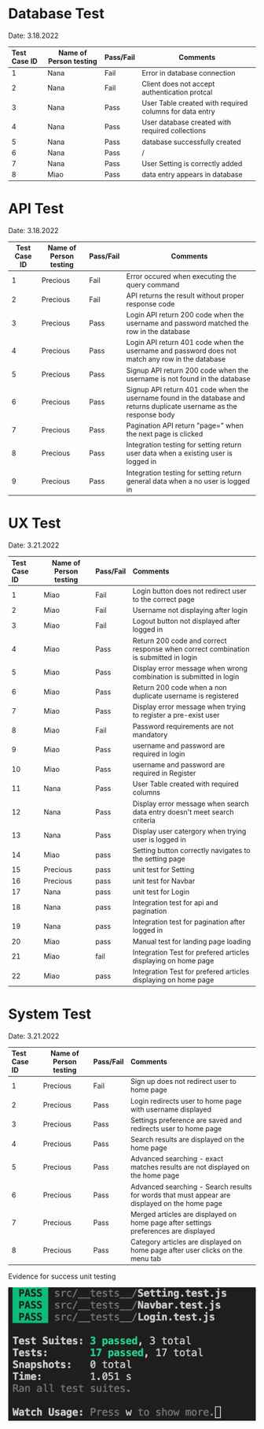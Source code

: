 # Database Test

Date: 3.18.2022


| Test Case ID | Name of Person testing | Pass/Fail | Comments                                                |
| :------------- | ------------------------ | ----------- | --------------------------------------------------------- |
| 1            | Nana                   | Fail      | Error in database connection                            |
| 2            | Nana                   | Fail      | Client does not accept authentication protcal           |
| 3            | Nana                   | Pass      | User Table created with required columns for data entry |
| 4            | Nana                   | Pass      | User database created with required collections         |
| 5            | Nana                   | Pass      | database successfully created                           |
| 6            | Nana                   | Pass      | /                                                       |
| 7            | Nana                   | Pass      | User Setting is correctly added                         |
| 8            | Miao                   | Pass      | data entry appears in database                          |

# API Test

Date: 3.18.2022


| Test Case ID | Name of Person testing | Pass/Fail | Comments                                                                                                               |
| -------------- | ------------------------ | ----------- | ------------------------------------------------------------------------------------------------------------------------ |
| 1            | Precious               | Fail      | Error occured when executing the query command                                                                         |
| 2            | Precious               | Fail      | API returns the result without proper response code                                                                    |
| 3            | Precious               | Pass      | Login API return 200 code when the username and password matched the row in the database                               |
| 4            | Precious               | Pass      | Login API return 401 code when the username and password does not match any row in the database                        |
| 5            | Precious               | Pass      | Signup API return 200 code when the username is not found in the database                                              |
| 6            | Precious               | Pass      | Signup API return 401 code when the username found in the database and returns duplicate username as the response body |
| 7            | Precious               | Pass      | Pagination API return "page=" when the next page is clicked                                                            |
| 8            | Precious               | Pass      | Integration testing for setting return user data when a existing user is logged in                                     |
| 9            | Precious               | Pass      | Integration testing for setting return general data when a no user is logged in                                        |

# UX Test

Date: 3.21.2022


| Test Case ID | Name of Person testing | Pass/Fail | Comments                                                                            |
| :------------- | ------------------------ | ----------- | :------------------------------------------------------------------------------------ |
| 1            | Miao                   | Fail      | Login button does not redirect user to the correct page                             |
| 2            | Miao                   | Fail      | Username not displaying after login                                                 |
| 3            | Miao                   | Fail      | Logout button not displayed after logged in                                         |
| 4            | Miao                   | Pass      | Return 200 code and correct response when correct combination is submitted in login |
| 5            | Miao                   | Pass      | Display error message when wrong combination is submitted in login                  |
| 6            | Miao                   | Pass      | Return 200 code when a non duplicate username is registered                         |
| 7            | Miao                   | Pass      | Display error message when trying to register a pre-exist user                      |
| 8            | Miao                   | Fail      | Password requirements are not mandatory                                             |
| 9            | Miao                   | Pass      | username and password are required in login                                         |
| 10           | Miao                   | Pass      | username and password are required in Register                                      |
| 11           | Nana                   | Pass      | User Table created with required columns                                            |
| 12           | Nana                   | Pass      | Display error message when search data entry doesn't meet search criteria           |
| 13           | Nana                   | Pass      | Display user catergory when trying user is logged in                                |
| 14           | Miao                   | pass      | Setting button correctly navigates to the setting page                              |
| 15           | Precious               | pass      | unit test for Setting                                                               |
| 16           | Precious               | pass      | unit test for Navbar                                                                |
| 17           | Nana                   | pass      | unit test for Login                                                                 |
| 18           | Nana                   | pass      | Integration test for api and pagination                                             |
| 19           | Nana                   | pass      | Integration test for pagination after logged in                                     |
| 20           | Miao                   | pass      | Manual test for landing page loading                                                |
| 21           | Miao                   | fail      | Integration Test for prefered articles displaying on home page                      |
| 22           | Miao                   | pass      | Integration Test for prefered articles displaying on home page                      |


# System Test

Date: 3.21.2022


| Test Case ID | Name of Person testing | Pass/Fail | Comments                                                                            |
| :------------- | ------------------------ | ----------- | :------------------------------------------------------------------------------------ |
| 1            | Precious                   | Fail      | Sign up does not redirect user to home page                             |
| 2            | Precious                   | Pass      | Login redirects user to home page with username displayed                                                 |
| 3            | Precious                   | Pass      | Settings preference are saved and redirects user to home page                                         |
| 4            | Precious                   | Pass      | Search results are displayed on the home page 
| 5            | Precious                   | Pass      | Advanced searching - exact matches results are not displayed on the home page 
| 6            | Precious                   | Pass      | Advanced searching - Search results for words that must appear are displayed on the home page 
| 7            | Precious                   | Pass      | Merged articles are displayed on home page after settings preferences are displayed
| 8            | Precious                   | Pass      | Category articles are displayed on home page after user clicks on the menu tab


Evidence for success unit testing

![](assets/20220322_165942_image.png)

